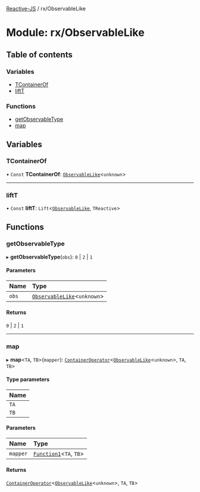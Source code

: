 [Reactive-JS](../README.md) / rx/ObservableLike

# Module: rx/ObservableLike

## Table of contents

### Variables

- [TContainerOf](rx_ObservableLike.md#tcontainerof)
- [liftT](rx_ObservableLike.md#liftt)

### Functions

- [getObservableType](rx_ObservableLike.md#getobservabletype)
- [map](rx_ObservableLike.md#map)

## Variables

### TContainerOf

• `Const` **TContainerOf**: [`ObservableLike`](../interfaces/rx.ObservableLike.md)<`unknown`\>

___

### liftT

• `Const` **liftT**: `Lift`<[`ObservableLike`](../interfaces/rx.ObservableLike.md), `TReactive`\>

## Functions

### getObservableType

▸ **getObservableType**(`obs`): ``0`` \| ``2`` \| ``1``

#### Parameters

| Name | Type |
| :------ | :------ |
| `obs` | [`ObservableLike`](../interfaces/rx.ObservableLike.md)<`unknown`\> |

#### Returns

``0`` \| ``2`` \| ``1``

___

### map

▸ **map**<`TA`, `TB`\>(`mapper`): [`ContainerOperator`](containers.md#containeroperator)<[`ObservableLike`](../interfaces/rx.ObservableLike.md)<`unknown`\>, `TA`, `TB`\>

#### Type parameters

| Name |
| :------ |
| `TA` |
| `TB` |

#### Parameters

| Name | Type |
| :------ | :------ |
| `mapper` | [`Function1`](functions.md#function1)<`TA`, `TB`\> |

#### Returns

[`ContainerOperator`](containers.md#containeroperator)<[`ObservableLike`](../interfaces/rx.ObservableLike.md)<`unknown`\>, `TA`, `TB`\>
